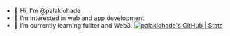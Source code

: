 - 👋 Hi, I’m @palaklohade
- 👀 I’m interested in web and app development.
- 🌱 I’m currently learning fullter and Web3. 
[![palaklohade's GitHub | Stats](https://stats.quine.sh/palaklohade/github?theme=dark)](https://quine.sh?utm_source=widgets&utm_campaign=palaklohade)
<!---
palaklohade/palaklohade is a ✨ special ✨ repository because its `README.md` (this file) appears on your GitHub profile.
You can click the Preview link to take a look at your changes.
--->

